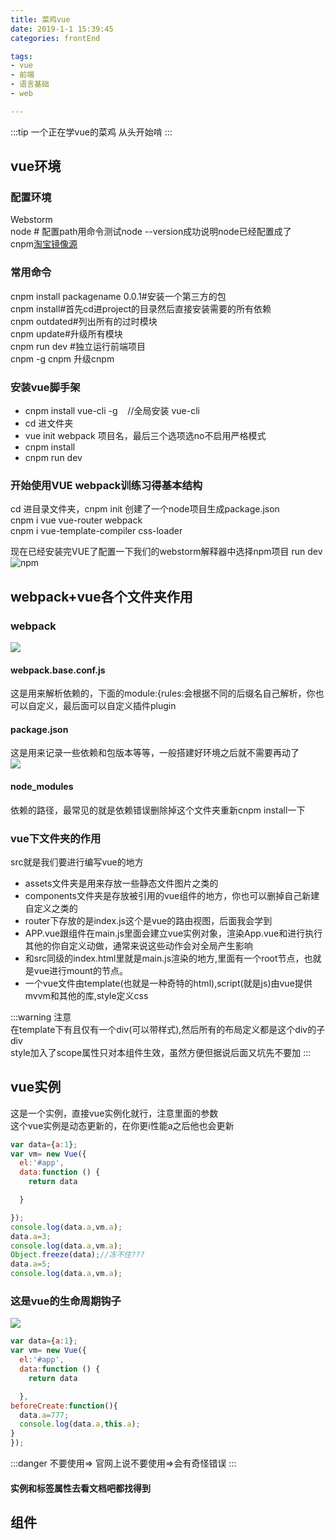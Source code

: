 ```yaml
---
title: 菜鸡vue
date: 2019-1-1 15:39:45
categories: frontEnd

tags:
- vue
- 前端
- 语言基础
- web

---
```

:::tip 一个正在学vue的菜鸡
从头开始啃
:::
<!-- more -->
## vue环境

### 配置环境
Webstorm<br/>
node # 配置path用命令测试node --version成功说明node已经配置成了<br/>
cnpm<a href='https://npm.taobao.org/'>淘宝镜像源</a><br/>
### 常用命令
cnpm install packagename 0.0.1#安装一个第三方的包<br/>
cnpm install#首先cd进project的目录然后直接安装需要的所有依赖<br/>
cnpm outdated#列出所有的过时模块<br/>
cnpm update#升级所有模块<br/>
cnpm  run dev #独立运行前端项目<br/>
cnpm -g cnpm 升级cnpm<br/>
### 安装vue脚手架
- cnpm install vue-cli -g&nbsp;&nbsp;&nbsp;&nbsp;//全局安装 vue-cli<br/>
- cd 进文件夹<br/>
- vue init webpack  项目名，最后三个选项选no不启用严格模式<br/>
- cnpm install<br/>
- cnpm run dev<br/>
### 开始使用VUE webpack训练习得基本结构<br/>
cd 进目录文件夹，cnpm init 创建了一个node项目生成package.json<br/>
cnpm i vue vue-router webpack<br/>
cnpm i vue-template-compiler css-loader<br/>

现在已经安装完VUE了配置一下我们的webstorm解释器中选择npm项目 run dev<br/>![npm](https://upload-images.jianshu.io/upload_images/12620393-291014910fe7788c.png?imageMogr2/auto-orient/strip%7CimageView2/2/w/1240)

## webpack+vue各个文件夹作用
### webpack
![](./static/newwebpack.png)
#### webpack.base.conf.js
  这是用来解析依赖的，下面的module:{rules:会根据不同的后缀名自己解析，你也可以自定义，最后面可以自定义插件plugin
 <br/>
#### package.json
这是用来记录一些依赖和包版本等等，一般搭建好环境之后就不需要再动了<br/>
![](./static/packagejson.png)
#### node_modules
依赖的路径，最常见的就是依赖错误删除掉这个文件夹重新cnpm install一下<br/>
### vue下文件夹的作用
src就是我们要进行编写vue的地方
- assets文件夹是用来存放一些静态文件图片之类的<br/>
- components文件夹是存放被引用的vue组件的地方，你也可以删掉自己新建自定义之类的<br/>
- router下存放的是index.js这个是vue的路由视图，后面我会学到<br/>
- APP.vue跟组件在main.js里面会建立vue实例对象，渲染App.vue和进行执行其他的你自定义动做，通常来说这些动作会对全局产生影响<br/>
- 和src同级的index.html里就是main.js渲染的地方,里面有一个root节点，也就是vue进行mount的节点。
- 一个vue文件由template(也就是一种奇特的html),script(就是js)由vue提供mvvm和其他的库,style定义css


:::warning 注意<br/>
在template下有且仅有一个div(可以带样式),然后所有的布局定义都是这个div的子div<br/>
style加入了scope属性只对本组件生效，虽然方便但据说后面又坑先不要加
:::
## vue实例
这是一个实例，直接vue实例化就行，注意里面的参数<br/>
这个vue实例是动态更新的，在你更i性能a之后他也会更新
```js
var data={a:1};
var vm= new Vue({
  el:'#app',
  data:function () {
    return data

  }

});
console.log(data.a,vm.a);
data.a=3;
console.log(data.a,vm.a);
Object.freeze(data);//冻不住???
data.a=5;
console.log(data.a,vm.a);

```
### 这是vue的生命周期钩子

![](static/lifecycle.png)
```js
var data={a:1};
var vm= new Vue({
  el:'#app',
  data:function () {
    return data

  },
beforeCreate:function(){
  data.a=777;
  console.log(data.a,this.a);
}
});
```
:::danger 不要使用=>
官网上说不要使用=>会有奇怪错误
:::

<h4>实例和标签属性去看文档吧都找得到</h4>

## 组件

<Valine></Valine>